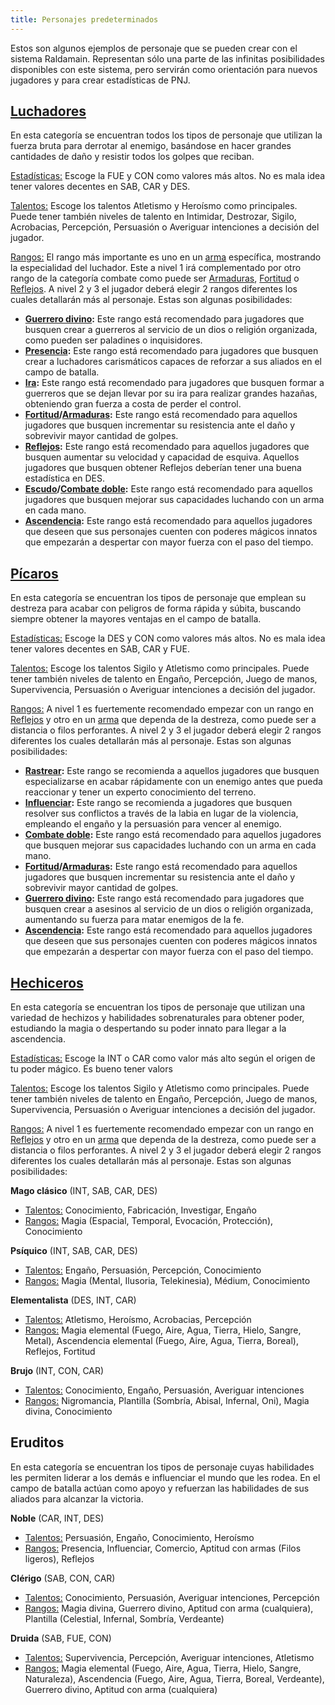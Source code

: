 ```yaml
---
title: Personajes predeterminados
---
```


Estos son algunos ejemplos de personaje que se pueden crear con el sistema Raldamain. Representan sólo una parte de las infinitas posibilidades disponibles con este sistema, pero servirán como orientación para nuevos jugadores y para crear estadísticas de PNJ.

## [Luchadores](https://raldamain.com/rules/Crear%20personajes/guerreros.html)

En esta categoría se encuentran todos los tipos de personaje que utilizan la fuerza bruta para derrotar al enemigo, basándose en hacer grandes cantidades de daño y resistir todos los golpes que reciban.

<u>Estadísticas:</u> Escoge la FUE y CON como valores más altos. No es mala idea tener valores decentes en SAB, CAR y DES.

<u>Talentos:</u> Escoge los talentos Atletismo y Heroísmo como principales. Puede tener también niveles de talento en Intimidar, Destrozar, Sigilo, Acrobacias, Percepción, Persuasión o Averiguar intenciones a decisión del jugador.

<u>Rangos:</u> El rango más importante es uno en un [arma](https://raldamain.com/rules/Rangos/Armas/) específica, mostrando la especialidad del luchador. Este a nivel 1 irá complementado por otro rango de la categoría combate como puede ser [Armaduras](https://raldamain.com/rules/Rangos/Combate/armaduras.html), [Fortitud](https://raldamain.com/rules/Rangos/Combate/fortitud.html) o [Reflejos](https://raldamain.com/rules/Rangos/Combate/reflejos.html). A nivel 2 y 3 el jugador deberá elegir 2 rangos diferentes los cuales detallarán más al personaje. Estas son algunas posibilidades:

- **[Guerrero divino](https://raldamain.com/rules/Rangos/Religion/guerrero%20divino.html):** Este rango está recomendado para jugadores que busquen crear a guerreros al servicio de un dios o religión organizada, como pueden ser paladines o inquisidores.
- **[Presencia](https://raldamain.com/rules/Rangos/Social/):** Este rango está recomendado para jugadores que busquen crear a luchadores carismáticos capaces de reforzar a sus aliados en el campo de batalla.
- **[Ira](https://raldamain.com/rules/Rangos/Combate/ira.html):** Este rango está recomendado para jugadores que busquen formar a guerreros que se dejan llevar por su ira para realizar grandes hazañas, obteniendo gran fuerza a costa de perder el control.
- **[Fortitud](https://raldamain.com/rules/Rangos/Combate/fortitud.html)/[Armaduras](https://raldamain.com/rules/Rangos/Combate/armaduras.html):** Este rango está recomendado para aquellos jugadores que busquen incrementar su resistencia ante el daño y sobrevivir mayor cantidad de golpes. 
- **[Reflejos](https://raldamain.com/rules/Rangos/Combate/reflejos.html):** Este rango está recomendado para aquellos jugadores que busquen aumentar su velocidad y capacidad de esquiva. Aquellos jugadores que busquen obtener Reflejos deberían tener una buena estadística en DES.
- **[Escudo](https://raldamain.com/rules/Rangos/Armas/escudo.html)/[Combate doble](https://raldamain.com/rules/Rangos/Armas/dos%20armas.html):** Este rango está recomendado para aquellos jugadores que busquen mejorar sus capacidades luchando con un arma en cada mano. 
- **[Ascendencia](https://raldamain.com/rules/Rangos/Ascendencias/):** Este rango está recomendado para aquellos jugadores que deseen que sus personajes cuenten con poderes mágicos innatos que empezarán a despertar con mayor fuerza con el paso del tiempo.

## [Pícaros](https://raldamain.com/rules/Crear%20personajes/picaros.html)

En esta categoría se encuentran los tipos de personaje que emplean su destreza para acabar con peligros de forma rápida y súbita, buscando siempre obtener la mayores ventajas en el campo de batalla.

<u>Estadísticas:</u> Escoge la DES y CON como valores más altos. No es mala idea tener valores decentes en SAB, CAR y FUE.

<u>Talentos:</u> Escoge los talentos Sigilo y Atletismo como principales. Puede tener también niveles de talento en Engaño, Percepción, Juego de manos, Supervivencia, Persuasión o Averiguar intenciones a decisión del jugador.

<u>Rangos:</u> A nivel 1 es fuertemente recomendado empezar con un rango en [Reflejos](https://raldamain.com/rules/Rangos/Combate/reflejos.html) y otro en un [arma](https://raldamain.com/rules/Rangos/Armas/) que dependa de la destreza, como puede ser a distancia o filos perforantes. A nivel 2 y 3 el jugador deberá elegir 2 rangos diferentes los cuales detallarán más al personaje. Estas son algunas posibilidades:

- **[Rastrear](https://raldamain.com/rules/Rangos/Combate/rastrear.html):** Este rango se recomienda a aquellos jugadores que busquen especializarse en acabar rápidamente con un enemigo antes que pueda reaccionar y tener un experto conocimiento del terreno.
- **[Influenciar](https://raldamain.com/rules/Rangos/Social/influenciar.html):** Este rango se recomienda a jugadores que busquen resolver sus conflictos a través de la labia en lugar de la violencia, empleando el engaño y la persuasión para vencer al enemigo.
- **[Combate doble](https://raldamain.com/rules/Rangos/Combate/):** Este rango está recomendado para aquellos jugadores que busquen mejorar sus capacidades luchando con un arma en cada mano. 
- **[Fortitud](https://raldamain.com/rules/Rangos/Combate/fortitud.html)/[Armaduras](https://raldamain.com/rules/Rangos/Combate/armaduras.html):** Este rango está recomendado para aquellos jugadores que busquen incrementar su resistencia ante el daño y sobrevivir mayor cantidad de golpes.
- **[Guerrero divino](https://raldamain.com/rules/Rangos/Religion/guerrero%20divino.html):** Este rango está recomendado para jugadores que busquen crear a asesinos al servicio de un dios o religión organizada, aumentando su fuerza para matar enemigos de la fe.
- **[Ascendencia](https://raldamain.com/rules/Rangos/Ascendencias/):** Este rango está recomendado para aquellos jugadores que deseen que sus personajes cuenten con poderes mágicos innatos que empezarán a despertar con mayor fuerza con el paso del tiempo.

## [Hechiceros](https://raldamain.com/rules/Crear%20personajes/hechiceros.html)

En esta categoría se encuentran los tipos de personaje que utilizan una variedad de hechizos y habilidades sobrenaturales para obtener poder, estudiando la magia o despertando su poder innato para llegar a la ascendencia.

<u>Estadísticas:</u> Escoge la INT o CAR como valor más alto según el origen de tu poder mágico. Es bueno tener valors 

<u>Talentos:</u> Escoge los talentos Sigilo y Atletismo como principales. Puede tener también niveles de talento en Engaño, Percepción, Juego de manos, Supervivencia, Persuasión o Averiguar intenciones a decisión del jugador.

<u>Rangos:</u> A nivel 1 es fuertemente recomendado empezar con un rango en [Reflejos](https://raldamain.com/rules/Rangos/Combate/reflejos.html) y otro en un [arma](https://raldamain.com/rules/Rangos/Armas/) que dependa de la destreza, como puede ser a distancia o filos perforantes. A nivel 2 y 3 el jugador deberá elegir 2 rangos diferentes los cuales detallarán más al personaje. Estas son algunas posibilidades:

**Mago clásico** (INT, SAB, CAR, DES)

- <u>Talentos:</u> Conocimiento, Fabricación, Investigar, Engaño
- <u>Rangos:</u> Magia (Espacial, Temporal, Evocación, Protección), Conocimiento

**Psíquico** (INT, SAB, CAR, DES)

- <u>Talentos:</u> Engaño, Persuasión, Percepción, Conocimiento
- <u>Rangos:</u> Magia (Mental, Ilusoria, Telekinesia), Médium, Conocimiento

**Elementalista** (DES, INT, CAR)

- <u>Talentos:</u> Atletismo, Heroísmo, Acrobacias, Percepción
- <u>Rangos:</u> Magia elemental (Fuego, Aire, Agua, Tierra, Hielo, Sangre, Metal), Ascendencia elemental (Fuego, Aire, Agua, Tierra, Boreal), Reflejos, Fortitud

**Brujo** (INT, CON, CAR)

- <u>Talentos:</u> Conocimiento, Engaño, Persuasión, Averiguar intenciones
- <u>Rangos:</u> Nigromancia, Plantilla (Sombría, Abisal, Infernal, Oni), Magia divina, Conocimiento

## Eruditos

En esta categoría se encuentran los tipos de personaje cuyas habilidades les permiten liderar a los demás e influenciar el mundo que les rodea. En el campo de batalla actúan como apoyo y refuerzan las habilidades de sus aliados para alcanzar la victoria.

**Noble** (CAR, INT, DES)

- <u>Talentos:</u> Persuasión, Engaño, Conocimiento, Heroísmo
- <u>Rangos:</u> Presencia, Influenciar, Comercio, Aptitud con armas (Filos ligeros), Reflejos

**Clérigo** (SAB, CON, CAR)

- <u>Talentos:</u> Conocimiento, Persuasión, Averiguar intenciones, Percepción
- <u>Rangos:</u> Magia divina, Guerrero divino, Aptitud con arma (cualquiera), Plantilla (Celestial, Infernal, Sombría, Verdeante)

**Druida** (SAB, FUE, CON)

- <u>Talentos:</u> Supervivencia, Percepción, Averiguar intenciones, Atletismo
- <u>Rangos:</u> Magia elemental (Fuego, Aire, Agua, Tierra, Hielo, Sangre, Naturaleza), Ascendencia (Fuego, Aire, Agua, Tierra, Boreal, Verdeante), Guerrero divino, Aptitud con arma (cualquiera)

